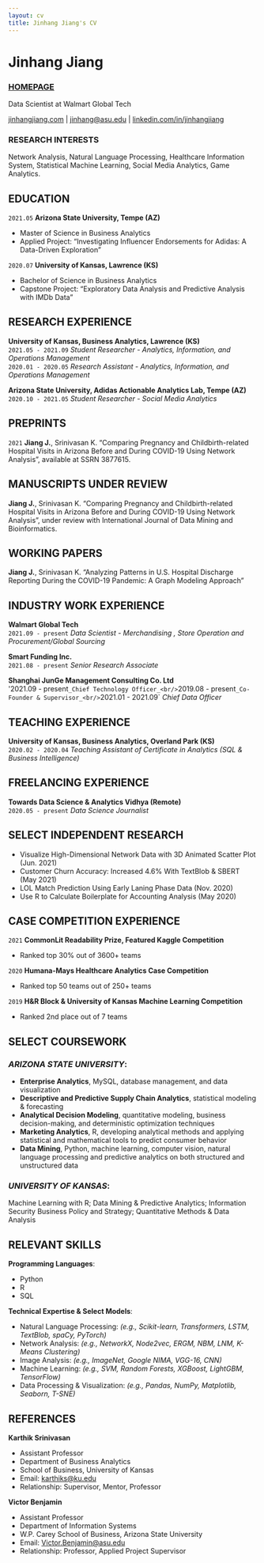 ```yaml
---
layout: cv
title: Jinhang Jiang's CV
---
```

# Jinhang Jiang
### <a href="http://jinhangjiang.com">HOMEPAGE</a>
Data Scientist at Walmart Global Tech


<div id="webaddress">
<a href="mailto: http://jinhangjiang.com">jinhangjiang.com</a>
| <a href="mailto: jinhang@asu.edu">jinhang@asu.edu</a>
| <a href="mailto: https://www.linkedin.com/in/jinhangjiang/">linkedin.com/in/jinhangjiang</a>
</div>





### RESEARCH INTERESTS

Network Analysis, Natural Language Processing, Healthcare Information System, Statistical Machine Learning, Social Media Analytics, Game Analytics.




## EDUCATION

`2021.05`
__Arizona State University, Tempe (AZ)__

- Master of Science in Business Analytics
- Applied Project: “Investigating Influencer Endorsements for Adidas: A Data-Driven Exploration”

`2020.07`
__University of Kansas, Lawrence (KS)__

- Bachelor of Science in Business Analytics
- Capstone Project: “Exploratory Data Analysis and Predictive Analysis with IMDb Data”




## RESEARCH EXPERIENCE
__University of Kansas, Business Analytics, Lawrence (KS)__ <br/>
`2021.05 - 2021.09`
_Student Researcher - Analytics, Information, and Operations Management_
<br/>
`2020.01 - 2020.05`
_Research Assistant - Analytics, Information, and Operations Management_
<br/>

__Arizona State University, Adidas Actionable Analytics Lab, Tempe (AZ)__<br/>
`2020.10 - 2021.05`
_Student Researcher - Social Media Analytics_







## PREPRINTS
`2021`
__Jiang J.__, Srinivasan K. “Comparing Pregnancy and Childbirth-related Hospital Visits in Arizona Before and During COVID-19 Using Network Analysis”, available at SSRN 3877615.



## MANUSCRIPTS UNDER REVIEW
__Jiang J.__, Srinivasan K. “Comparing Pregnancy and Childbirth-related Hospital Visits in Arizona Before and During COVID-19 Using Network Analysis”, under review with International Journal of Data Mining and Bioinformatics.




## WORKING PAPERS
__Jiang J.__, Srinivasan K. “Analyzing Patterns in U.S. Hospital Discharge Reporting During the COVID-19 Pandemic: A Graph Modeling Approach”



## INDUSTRY WORK EXPERIENCE
__Walmart Global Tech__<br/>
`2021.09 - present`
_Data Scientist - Merchandising , Store Operation and Procurement/Global Sourcing_

__Smart Funding Inc.__<br/>
`2021.08 - present`
_Senior Research Associate_

__Shanghai JunGe Management Consulting Co. Ltd__<br/>
'2021.09 - present`
_Chief Technology Officer_<br/>
`2019.08 - present`
_Co-Founder & Supervisor_<br/>
`2021.01 - 2021.09`
_Chief Data Officer_<br/>




## TEACHING EXPERIENCE
__University of Kansas, Business Analytics, Overland Park (KS)__<br/>
`2020.02 - 2020.04`
_Teaching Assistant of Certificate in Analytics (SQL & Business Intelligence)_<br/>



## FREELANCING EXPERIENCE
__Towards Data Science & Analytics Vidhya (Remote)__<br/>
`2020.05 - present`
_Data Science Journalist_<br/>


## SELECT INDEPENDENT RESEARCH
- Visualize High-Dimensional Network Data with 3D Animated Scatter Plot (Jun. 2021)
- Customer Churn Accuracy: Increased 4.6% With TextBlob & SBERT (May 2021)
- LOL Match Prediction Using Early Laning Phase Data (Nov. 2020)
- Use R to Calculate Boilerplate for Accounting Analysis (May 2020)



## CASE COMPETITION EXPERIENCE

`2021`
__CommonLit Readability Prize, Featured Kaggle Competition__
- Ranked top 30% out of 3600+ teams

`2020`
__Humana-Mays Healthcare Analytics Case Competition__
- Ranked top 50 teams out of 250+ teams

`2019`
__H&R Block & University of Kansas Machine Learning Competition__                 
- Ranked 2nd place out of 7 teams


## SELECT COURSEWORK
### _ARIZONA STATE UNIVERSITY_:
- __Enterprise Analytics__, MySQL, database management, and data visualization
- __Descriptive and Predictive Supply Chain Analytics__, statistical modeling & forecasting
- __Analytical Decision Modeling__, quantitative modeling, business decision-making, and deterministic optimization techniques
- __Marketing Analytics__, R, developing analytical methods and applying statistical and mathematical tools to predict consumer behavior
- __Data Mining__, Python, machine learning, computer vision,  natural language processing and predictive analytics on both structured and unstructured data

### _UNIVERSITY OF KANSAS_:
Machine Learning with R; Data Mining & Predictive Analytics; Information Security Business Policy and Strategy; Quantitative Methods & Data Analysis


## RELEVANT SKILLS
__Programming Languages__: 
- Python
- R
- SQL 

__Technical Expertise & Select Models__: 
-	Natural Language Processing: _(e.g., Scikit-learn, Transformers, LSTM, TextBlob, spaCy, PyTorch)_
-	Network Analysis: _(e.g., NetworkX, Node2vec, ERGM, NBM, LNM, K-Means Clustering)_
-	Image Analysis: _(e.g., ImageNet, Google NIMA, VGG-16, CNN)_
-	Machine Learning: _(e.g., SVM, Random Forests, XGBoost, LightGBM, TensorFlow)_
-	Data Processing & Visualization: _(e.g., Pandas, NumPy, Matplotlib, Seaborn, T-SNE)_



## REFERENCES

__Karthik Srinivasan__
- Assistant Professor
- Department of Business Analytics
- School of Business, University of Kansas
- Email: karthiks@ku.edu
- Relationship: Supervisor, Mentor, Professor

__Victor Benjamin__
- Assistant Professor
- Department of Information Systems
- W.P. Carey School of Business, Arizona State University
- Email: Victor.Benjamin@asu.edu
- Relationship: Professor, Applied Project Supervisor



<!-- ### Footer

Last updated: June 29, 2021 -->
